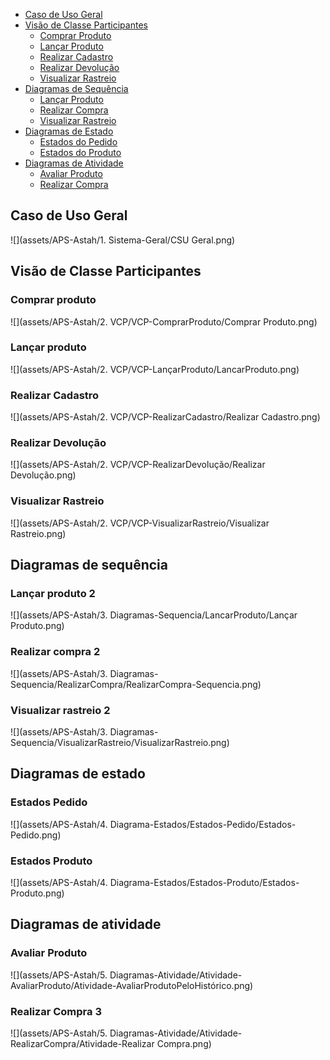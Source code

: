 - [Caso de Uso Geral](#caso-de-uso-geral)
- [Visão de Classe Participantes](#visão-de-classe-participantes)
    - [Comprar Produto](#comprar-produto)
    - [Lançar Produto](#lançar-produto)
    - [Realizar Cadastro](#realizar-cadastro)
    - [Realizar Devolução](#realizar-devolução)
    - [Visualizar Rastreio](#visualizar-rastreio)
- [Diagramas de Sequência](#diagramas-de-sequência)
    - [Lançar Produto](#lançar-produto-2)
    - [Realizar Compra](#realizar-compra-2)
    - [Visualizar Rastreio](#visualizar-rastreio-2)
- [Diagramas de Estado](#diagramas-de-sequência)
    - [Estados do Pedido](#estados-pedido)
    - [Estados do Produto](#estados-produto)
- [Diagramas de Atividade](#diagramas-de-atividade)
    - [Avaliar Produto](#avaliar-produto)
    - [Realizar Compra](#realizar-compra-3)
## Caso de Uso Geral
![](assets/APS-Astah/1. Sistema-Geral/CSU Geral.png)

## Visão de Classe Participantes
### Comprar produto
![](assets/APS-Astah/2. VCP/VCP-ComprarProduto/Comprar Produto.png)
### Lançar produto
![](assets/APS-Astah/2. VCP/VCP-LançarProduto/LancarProduto.png)
### Realizar Cadastro
![](assets/APS-Astah/2. VCP/VCP-RealizarCadastro/Realizar Cadastro.png)
### Realizar Devolução
![](assets/APS-Astah/2. VCP/VCP-RealizarDevolução/Realizar Devolução.png)
### Visualizar Rastreio
![](assets/APS-Astah/2. VCP/VCP-VisualizarRastreio/Visualizar Rastreio.png)

## Diagramas de sequência
### Lançar produto 2
![](assets/APS-Astah/3. Diagramas-Sequencia/LancarProduto/Lançar Produto.png)
### Realizar compra 2
![](assets/APS-Astah/3. Diagramas-Sequencia/RealizarCompra/RealizarCompra-Sequencia.png)
### Visualizar rastreio 2
![](assets/APS-Astah/3. Diagramas-Sequencia/VisualizarRastreio/VisualizarRastreio.png)

## Diagramas de estado
### Estados Pedido
![](assets/APS-Astah/4. Diagrama-Estados/Estados-Pedido/Estados-Pedido.png)
### Estados Produto
![](assets/APS-Astah/4. Diagrama-Estados/Estados-Produto/Estados-Produto.png)

## Diagramas de atividade
### Avaliar Produto
![](assets/APS-Astah/5. Diagramas-Atividade/Atividade-AvaliarProduto/Atividade-AvaliarProdutoPeloHistórico.png)
### Realizar Compra 3
![](assets/APS-Astah/5. Diagramas-Atividade/Atividade-RealizarCompra/Atividade-Realizar Compra.png)











